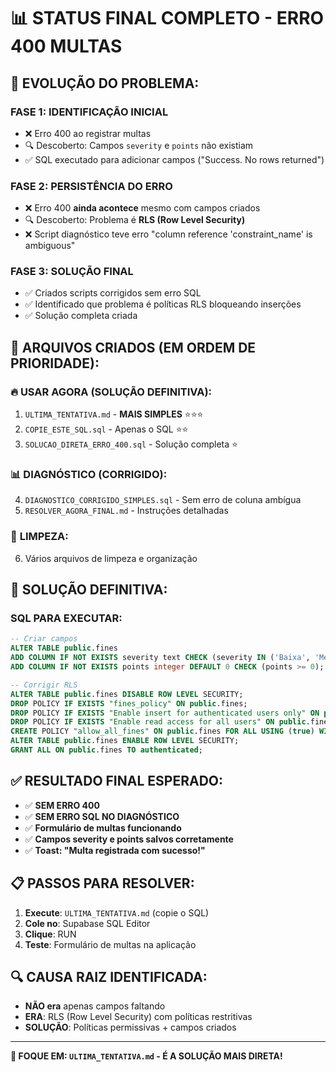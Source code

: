 # 📊 STATUS FINAL COMPLETO - ERRO 400 MULTAS

## 🚨 **EVOLUÇÃO DO PROBLEMA:**

### **FASE 1: IDENTIFICAÇÃO INICIAL**
- ❌ Erro 400 ao registrar multas
- 🔍 Descoberto: Campos `severity` e `points` não existiam
- ✅ SQL executado para adicionar campos ("Success. No rows returned")

### **FASE 2: PERSISTÊNCIA DO ERRO**
- ❌ Erro 400 **ainda acontece** mesmo com campos criados
- 🔍 Descoberto: Problema é **RLS (Row Level Security)**
- ❌ Script diagnóstico teve erro "column reference 'constraint_name' is ambiguous"

### **FASE 3: SOLUÇÃO FINAL**
- ✅ Criados scripts corrigidos sem erro SQL
- ✅ Identificado que problema é políticas RLS bloqueando inserções
- ✅ Solução completa criada

## 📁 **ARQUIVOS CRIADOS (EM ORDEM DE PRIORIDADE):**

### 🔥 **USAR AGORA (SOLUÇÃO DEFINITIVA):**
1. `ULTIMA_TENTATIVA.md` - **MAIS SIMPLES** ⭐⭐⭐
2. `COPIE_ESTE_SQL.sql` - Apenas o SQL ⭐⭐
3. `SOLUCAO_DIRETA_ERRO_400.sql` - Solução completa ⭐

### 📊 **DIAGNÓSTICO (CORRIGIDO):**
4. `DIAGNOSTICO_CORRIGIDO_SIMPLES.sql` - Sem erro de coluna ambígua
5. `RESOLVER_AGORA_FINAL.md` - Instruções detalhadas

### 🧹 **LIMPEZA:**
6. Vários arquivos de limpeza e organização

## 🎯 **SOLUÇÃO DEFINITIVA:**

### **SQL PARA EXECUTAR:**
```sql
-- Criar campos
ALTER TABLE public.fines 
ADD COLUMN IF NOT EXISTS severity text CHECK (severity IN ('Baixa', 'Média', 'Alta')),
ADD COLUMN IF NOT EXISTS points integer DEFAULT 0 CHECK (points >= 0);

-- Corrigir RLS
ALTER TABLE public.fines DISABLE ROW LEVEL SECURITY;
DROP POLICY IF EXISTS "fines_policy" ON public.fines;
DROP POLICY IF EXISTS "Enable insert for authenticated users only" ON public.fines;
DROP POLICY IF EXISTS "Enable read access for all users" ON public.fines;
CREATE POLICY "allow_all_fines" ON public.fines FOR ALL USING (true) WITH CHECK (true);
ALTER TABLE public.fines ENABLE ROW LEVEL SECURITY;
GRANT ALL ON public.fines TO authenticated;
```

## ✅ **RESULTADO FINAL ESPERADO:**
- ✅ **SEM ERRO 400**
- ✅ **SEM ERRO SQL NO DIAGNÓSTICO**
- ✅ **Formulário de multas funcionando**
- ✅ **Campos severity e points salvos corretamente**
- ✅ **Toast: "Multa registrada com sucesso!"**

## 📋 **PASSOS PARA RESOLVER:**
1. **Execute**: `ULTIMA_TENTATIVA.md` (copie o SQL)
2. **Cole no**: Supabase SQL Editor
3. **Clique**: RUN
4. **Teste**: Formulário de multas na aplicação

## 🔍 **CAUSA RAIZ IDENTIFICADA:**
- **NÃO era** apenas campos faltando
- **ERA**: RLS (Row Level Security) com políticas restritivas
- **SOLUÇÃO**: Políticas permissivas + campos criados

---

**🎯 FOQUE EM: `ULTIMA_TENTATIVA.md` - É A SOLUÇÃO MAIS DIRETA!** 